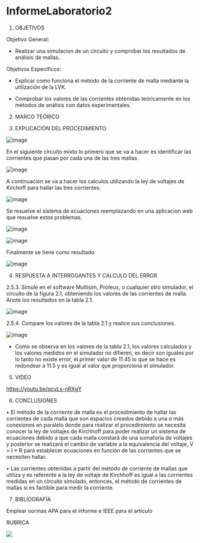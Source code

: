# InformeLaboratorio2


1. OBJETIVOS

Objetivo General:

* Realizar una simulacion de un circuito y comprobar los resultados de análisis de mallas.

Objetivos Específicos:

* Explicar como funciona el método de la corriente de malla mediante la utilización de la LVK.

* Comprobar los valores de las corrientes obtenidas teóricamente en los métodos de análisis con datos experimentales.


2. MARCO TEÓRICO 


3. EXPLICACIÓN DEL PROCEDIMIENTO

![image](https://user-images.githubusercontent.com/93734334/142775534-23f047db-b838-419f-a7d2-172bd56673a9.png)

En el siguiente circuito mixto lo primero que se va a hacer es identificar las corrientes que pasan por cada una de las tres mallas.

![image](https://user-images.githubusercontent.com/93734334/142775627-26ae29d7-4e81-42e2-b193-d185d8e6abbf.png)

A continuación se va a hacer los calculos utilizando la ley de voltajes de Kirchoff para hallar las tres corrientes.

![image](https://user-images.githubusercontent.com/93734334/142775797-8f1bf859-c848-4242-839c-495b87d69b4f.png)

Se resuelve el sistema de ecuaciones reemplazando en una aplicacion web que resuelve estos problemas.

![image](https://user-images.githubusercontent.com/93734334/142775917-1fd34b74-804d-425e-98f7-857766a24d0a.png)

![image](https://user-images.githubusercontent.com/93734334/142775921-014737ae-e94e-47ff-8000-330546d98387.png)

Finalmente se tiene como resultado

![image](https://user-images.githubusercontent.com/93734334/142775975-647354c6-fa61-4275-ae01-2e34e5a3356b.png)

4. RESPUESTA A INTERROGANTES Y CALCULO DEL ERROR

2.5.3. Simule en el software Multisim, Proteus, o cualquier otro simulador, el circuito de la figura 2.1, obteniendo los valores de las corrientes de malla. Anote los resultados
en la tabla 2.1.

![image](https://user-images.githubusercontent.com/93734334/142776133-f44936ec-7cbe-4473-960f-193a35e34ceb.png)

2.5.4. Compare los valores de la tabla 2.1 y realice sus conclusiones.

![image](https://user-images.githubusercontent.com/93734334/142777730-a3dc8bb9-4bb5-483a-a3f5-94572f1ba356.png)

* Como se observa en los valores de la tabla 2.1, los valores calculados y los valores medidos en el simulador no difieren, es decir son iguales por lo tanto no existe error, el primer valor de 11.45 lo que se hace es redondear a 11.5 y es igual al valor que proporciona el simulador. 

5. VIDEO

https://youtu.be/qcyLs-nRXgY

6. CONCLUSIONES

•	El método de la corriente de malla es el procedimiento de hallar las corrientes de cada malla que son espacios creados debido a una o más conexiones en paralelo donde para realizar el procedimiento se necesita conocer la ley de voltajes de Kirchhoff para poder realizar un sistema de ecuaciones debido a que cada malla constará de una sumatoria de voltajes y posterior se realizará el cambio de variable a la equivalencia del voltaje, V =  I * R para establecer ecuaciones en función de las corrientes que se necesiten hallar.

•	Las corrientes obtenidas a partir del método de corriente de mallas que utiliza y es referente a la ley de voltaje de Kirchhoff es igual a las corrientes medidas en un circuito simulado, entonces, el método de corrientes de mallas si es factible para medir la corriente. 


7. BIBLIOGRAFÍA

Emplear normas APA para el informe e IEEE para el artículo


RUBRICA

![](https://github.com/doalulema/InformeLaboratorio/blob/main/Laboratorio.png)
